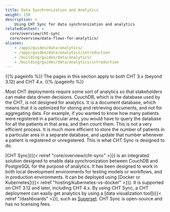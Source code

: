 ```yaml
---
title: Data Synchronization and Analytics
weight: 150
description: >
    Using CHT Sync for data synchronization and analytics
relatedContent: >
  core/overview/cht-sync
  core/overview/data-flows-for-analytics/
aliases:
    - /apps/guides/data/analytics/
    - /apps/guides/data/analytics/introduction
    - /building/guides/data/analytics/
    - /building/guides/data/analytics/introduction
---
```


{{% pageinfo %}}
The pages in this section apply to both CHT 3.x (beyond 3.12) and CHT 4.x. 
{{% /pageinfo %}}

Most CHT deployments require some sort of analytics so that stakeholders can make data driven decisions. CouchDB, which is the database used by the CHT, is not designed for analytics. It is a document database, which means that it is optimized for storing and retrieving documents, and not for aggregating data. For example, if you wanted to know how many patients were registered in a particular area, you would have to query the database for all the patients in that area, and then count them. This is not a very efficient process. It is much more efficient to store the number of patients in a particular area in a separate database, and update that number whenever a patient is registered or unregistered. This is what CHT Sync is designed to do.

[CHT Sync]({{< relref "core/overview/cht-sync" >}}) is an integrated solution designed to enable data synchronization between CouchDB and PostgreSQL for the purpose of analytics. It has been designed to work in both local development environments for testing models or workflows, and in production environments. It can be deployed using [Docker or Kubernetes]({{< relref "hosting/kubernetes-vs-docker" >}}). It is supported on CHT 3.12 and later, including CHT 4.x. By using CHT Sync, a CHT deployment can easily get analytics by using a [data visualization tool]({{< relref "/dashboards" >}}), such as [Superset](https://superset.apache.org/). CHT Sync is open-source and has no licensing fees.
